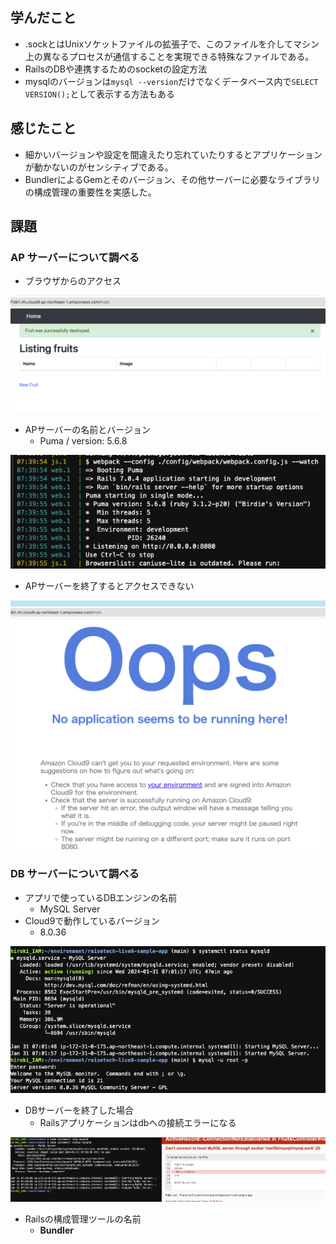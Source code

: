 ## 学んだこと
- .sockとはUnixソケットファイルの拡張子で、このファイルを介してマシン上の異なるプロセスが通信することを実現できる特殊なファイルである。
- RailsのDBや連携するためのsocketの設定方法
- mysqlのバージョンは`mysql --version`だけでなくデータベース内で`SELECT VERSION();`として表示する方法もある


## 感じたこと
- 細かいバージョンや設定を間違えたり忘れていたりするとアプリケーションが動かないのがセンシティブである。
- BundlerによるGemとそのバージョン、その他サーバーに必要なライブラリの構成管理の重要性を実感した。


## 課題
### AP サーバーについて調べる 
- ブラウザからのアクセス

![browser.png](images/browser.png)
  - APサーバーの名前とバージョン
    - Puma / version: 5.6.8

![puma.png](images/puma.png)
  - APサーバーを終了するとアクセスできない

![stopped_puma.png](images/stopped_puma.png)
### DB サーバーについて調べる      
  - アプリで使っているDBエンジンの名前
    - MySQL Server
  - Cloud9で動作しているバージョン
    - 8.0.36

![dbengine_version.png](images/dbengine_version.png)
  - DBサーバーを終了した場合
    - Railsアプリケーションはdbへの接続エラーになる

![stopped_dbserver.png](images/stopped_dbserver.png)
  - Railsの構成管理ツールの名前
    - **Bundler**

